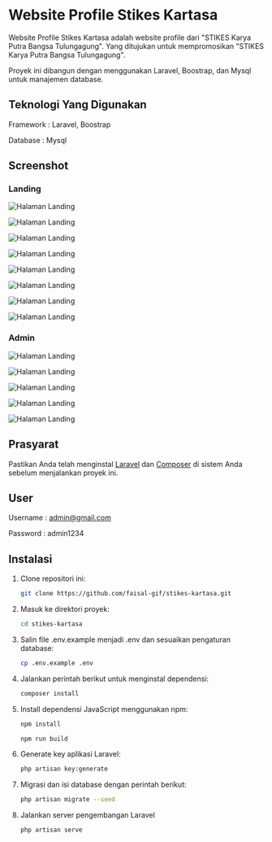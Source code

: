 # Website Profile Stikes Kartasa

Website Profile Stikes Kartasa adalah website profile dari "STIKES Karya Putra Bangsa Tulungagung". 
Yang ditujukan untuk mempromosikan "STIKES Karya Putra Bangsa Tulungagung".

Proyek ini dibangun dengan menggunakan Laravel, Boostrap, dan Mysql untuk manajemen database.
## Teknologi Yang Digunakan 

Framework : Laravel, Boostrap

Database : Mysql

## Screenshot

### Landing

![Halaman Landing](img/ss-landing-1.jpg)

![Halaman Landing](img/ss-landing-2.jpg)

![Halaman Landing](img/ss-landing-3.jpg)

![Halaman Landing](img/ss-landing-4.jpg)

![Halaman Landing](img/ss-landing-5.jpg)

![Halaman Landing](img/ss-landing-6.jpg)

![Halaman Landing](img/ss-landing-7.jpg)

![Halaman Landing](img/ss-landing-8.jpg)

### Admin

![Halaman Landing](img/ss-admin-1.jpg)

![Halaman Landing](img/ss-admin-2.jpg)

![Halaman Landing](img/ss-admin-3.jpg)

![Halaman Landing](img/ss-admin-4.jpg)

![Halaman Landing](img/ss-admin-5.jpg)

## Prasyarat

Pastikan Anda telah menginstal [Laravel](https://laravel.com/) dan [Composer](https://getcomposer.org/) di sistem Anda sebelum menjalankan proyek ini.

## User

Username : admin@gmail.com

Password : admin1234


## Instalasi

1. Clone repositori ini:

   ```bash
   git clone https://github.com/faisal-gif/stikes-kartasa.git
   ```
   
2. Masuk ke direktori proyek:

   ```bash
   cd stikes-kartasa
   ```

3. Salin file .env.example menjadi .env dan sesuaikan pengaturan database:

   ```bash
   cp .env.example .env
   ```

4. Jalankan perintah berikut untuk menginstal dependensi:

   ```bash
   composer install
   ```

5. Install dependensi JavaScript menggunakan npm:

   ```bash
   npm install
   ```
   ```bash
   npm run build
   ```

6. Generate key aplikasi Laravel:

   ```bash
   php artisan key:generate
   ```
7. Migrasi dan isi database dengan perintah berikut:

   ```bash
   php artisan migrate --seed
   ```

8. Jalankan server pengembangan Laravel

   ```bash
   php artisan serve
   ```
